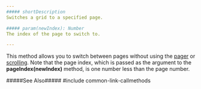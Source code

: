 ```yaml
---
##### shortDescription
Switches a grid to a specified page.

##### param(newIndex): Number
The index of the page to switch to.

---
```

This method allows you to switch between pages without using the [pager](/concepts/05%20Widgets/DataGrid/35%20Paging/10%20User%20Interaction.md '/Documentation/Guide/Widgets/DataGrid/Paging/#User_Interaction') or [scrolling](/concepts/05%20Widgets/DataGrid/40%20Scrolling '/Documentation/Guide/Widgets/DataGrid/Scrolling/'). Note that the page index, which is passed as the argument to the **pageIndex(newIndex)** method, is one number less than the page number.

#####See Also#####
#include common-link-callmethods